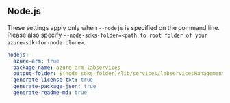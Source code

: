## Node.js

These settings apply only when `--nodejs` is specified on the command line.
Please also specify `--node-sdks-folder=<path to root folder of your azure-sdk-for-node clone>`.

``` yaml $(nodejs)
nodejs:
  azure-arm: true
  package-name: azure-arm-labservices
  output-folder: $(node-sdks-folder)/lib/services/labservicesManagement
  generate-license-txt: true
  generate-package-json: true
  generate-readme-md: true
```
